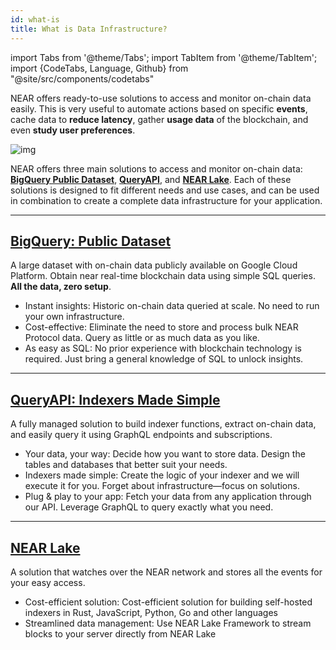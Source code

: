 ```yaml
---
id: what-is
title: What is Data Infrastructure? 
---
```

import Tabs from '@theme/Tabs';
import TabItem from '@theme/TabItem';
import {CodeTabs, Language, Github} from "@site/src/components/codetabs"

NEAR offers ready-to-use solutions to access and monitor on-chain data easily. This is very useful to automate actions based on specific **events**, cache data to **reduce latency**, gather **usage data** of the blockchain, and even **study user preferences**.

![img](/docs/assets/welcome-pages/data-lake.png)

NEAR offers three main solutions to access and monitor on-chain data: [**BigQuery Public Dataset**](#bigquery-public-dataset), [**QueryAPI**](#queryapi-indexers-made-simple), and [**NEAR Lake**](#near-lake). Each of these solutions is designed to fit different needs and use cases, and can be used in combination to create a complete data infrastructure for your application.
 
---

## [BigQuery: Public Dataset](./big-query.md)
A large dataset with on-chain data publicly available on Google Cloud Platform. Obtain near real-time blockchain data using simple SQL queries. **All the data, zero setup**.

- Instant insights: Historic on-chain data queried at scale. No need to run your own infrastructure.
- Cost-effective: Eliminate the need to store and process bulk NEAR Protocol data. Query as little or as much data as you like.
- As easy as SQL: No prior experience with blockchain technology is required. Just bring a general knowledge of SQL to unlock insights.

<hr subclass="subsection" />

## [QueryAPI: Indexers Made Simple](./query-api/intro.md)

A fully managed solution to build indexer functions, extract on-chain data, and easily query it using GraphQL endpoints and subscriptions.

- Your data, your way: Decide how you want to store data. Design the tables and databases that better suit your needs.
- Indexers made simple: Create the logic of your indexer and we will execute it for you. Forget about infrastructure—focus on solutions.
- Plug & play to your app: Fetch your data from any application through our API. Leverage GraphQL to query exactly what you need.

<hr subclass="subsection" />

## [NEAR Lake](./lake-framework/near-lake.md)
A solution that watches over the NEAR network and stores all the events for your easy access.

- Cost-efficient solution: Cost-efficient solution for building self-hosted indexers in Rust, JavaScript, Python, Go and other languages
- Streamlined data management: Use NEAR Lake Framework to stream blocks to your server directly from NEAR Lake